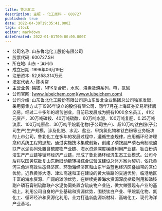 ```yaml
---
title: 鲁北化工
description: 主板 - 化工原料 - 600727
published: true
date: 2022-04-30T19:35:41.000Z
tags: stock
editor: markdown
dateCreated: 2022-01-01T00:00:00.000Z
---
```


- 公司名称: 山东鲁北化工股份有限公司
- 股票代码: 600727.SH
- 所在地: 山东 - 滨州市
- 成立日期: 1996年06月19日
- 注册资本: 52,858.314万元
- 法定代表人: 陈树常
- 主营业务: 磷铵，NPK复合肥，水泥，溴素及溴系列，电，氯碱
- 公司官网: [www.lubeichem.com](www.lubeichem.com)
- 公司介绍: 山东鲁北化工股份有限公司是山东鲁北企业集团总公司独家发起，采用募集方式于1996年设立的股份有限公司，同年7月在上海证券交易所挂牌交易。经过二十多年的艰苦创业，目前已发展成为拥有1000余名员工，41亿元资产，30万吨磷铵、40万吨硫酸、60万吨水泥、100万吨复肥、0.25万吨溴素、100万吨原盐、30万吨甲烷氯化物(子公司生产)、超10万吨钛白粉(子公司生产)生产规模，涉及化肥、水泥、盐业、甲烷氯化物和钛白粉等业务板块的上市公司。鲁北化工在多年的发展过程中，遵循生态规律，应用循环经济理念和系统工程的思想，通过实施技术集成创新，创建了磷铵副产磷石膏制硫酸联产水泥协同处置含硫废物产业链、海水资源深度梯级利用产业链、钛白粉清洁生产产业链等循环经济产业链，形成了鲁北循环经济生态工业模式。公司今后将以国务院批复山东新旧动能转换综合试验区建设总体方案为契机，依托黄河三角洲高效生态经济区、环渤海经济区和山东半岛蓝色经济区叠加带的区位优势，近靠黄骅大港、津汕高速和正在建设的黄大铁路的交通优势，临港地区丰富的海水资源、广阔的滩涂优势，在继续完善海水资源深度梯级利用和磷铵副产磷石膏制硫酸联产水泥协同处置含硫废物产业链，做大做强现有产业的基础上，利用公司自身的产业基础和资源优势，围绕钛白产业、甲烷氯化物、氟化工、循环经济和资源化利用，全力打造新能源新材料、高端化工、现代海洋产业基地。


